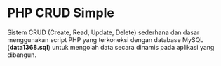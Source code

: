 # PHP CRUD Simple

Sistem CRUD (Create, Read, Update, Delete) sederhana dan dasar menggunakan script PHP yang terkoneksi dengan database MySQL (**data1368.sql**) untuk mengolah data secara dinamis pada aplikasi yang dibangun.
